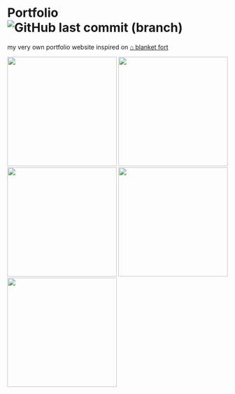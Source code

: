 # Portfolio![GitHub last commit (branch)](https://img.shields.io/github/last-commit/Nuggew/nuggew.github.io/main)
my very own portfolio website inspired on <a href="https://blanketfort.neocities.org/">⌂ blanket fort</a>

<img height="250" src="https://github.com/user-attachments/assets/17ebcf07-429b-4847-bad9-05e6bd4506ce">
<img height="250" src="https://github.com/user-attachments/assets/60bff614-6705-4293-b44d-5d71b4dbd141">
<img height="250" src="https://github.com/user-attachments/assets/84e26ea8-30af-4587-949a-94cc818e6bf9">
<img height="250" src="https://github.com/user-attachments/assets/5ba25166-d2d6-4229-976a-2ff26b8ff662">
<img height="250" src="https://github.com/user-attachments/assets/dff8eda9-6bb4-4a12-8127-a7e5625c8b41">
